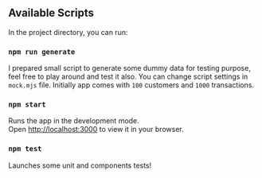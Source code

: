 ## Available Scripts

In the project directory, you can run:

### `npm run generate`

I prepared small script to generate some dummy data for testing purpose, feel free to play around and test it also. You
can change script settings in `mock.mjs` file. Initially app comes with `100` customers and `1000` transactions.

### `npm start`

Runs the app in the development mode.\
Open [http://localhost:3000](http://localhost:3000) to view it in your browser.


### `npm test`

Launches some unit and components tests! 

